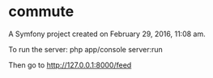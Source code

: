 commute
=======

A Symfony project created on February 29, 2016, 11:08 am.

To run the server:
php app/console server:run

Then go to http://127.0.0.1:8000/feed
